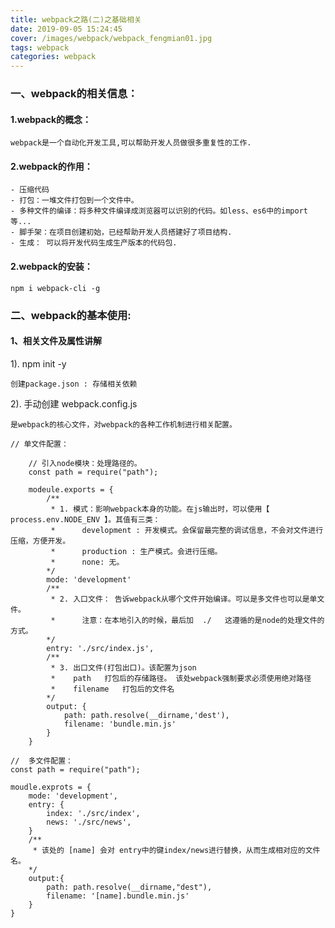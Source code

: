 ```yaml
---
title: webpack之路(二)之基础相关
date: 2019-09-05 15:24:45
cover: /images/webpack/webpack_fengmian01.jpg
tags: webpack
categories: webpack
---
```


### 一、webpack的相关信息：
#### 1.webpack的概念：
    webpack是一个自动化开发工具,可以帮助开发人员做很多重复性的工作.

#### 2.webpack的作用：
    - 压缩代码
    - 打包：一堆文件打包到一个文件中。
    - 多种文件的编译：将多种文件编译成浏览器可以识别的代码。如less、es6中的import等...
    - 脚手架：在项目创建初始，已经帮助开发人员搭建好了项目结构.
    - 生成： 可以将开发代码生成生产版本的代码包.

#### 2.webpack的安装：

    npm i webpack-cli -g

### 二、webpack的基本使用:

#### 1、相关文件及属性讲解

1). npm init -y  

    创建package.json : 存储相关依赖

2). 手动创建 webpack.config.js   

    是webpack的核心文件，对webpack的各种工作机制进行相关配置。

```webpack
// 单文件配置：

    // 引入node模块：处理路径的。
    const path = require("path");

    modeule.exports = {
        /**
         * 1. 模式：影响webpack本身的功能。在js输出时，可以使用【 process.env.NODE_ENV 】。其值有三类：
         *      development : 开发模式。会保留最完整的调试信息，不会对文件进行压缩，方便开发。
         *      production : 生产模式。会进行压缩。
         *      none: 无。
        */
        mode: 'development'
        /**
         * 2. 入口文件： 告诉webpack从哪个文件开始编译。可以是多文件也可以是单文件。
         *      注意：在本地引入的时候，最后加  ./   这遵循的是node的处理文件的方式。
        */
        entry: './src/index.js',
        /**
         * 3. 出口文件(打包出口)。该配置为json
         *    path   打包后的存储路径。 该处webpack强制要求必须使用绝对路径
         *    filename   打包后的文件名
        */
        output: {
            path: path.resolve(__dirname,'dest'),
            filename: 'bundle.min.js'
        }
    }

```

```webpack
//  多文件配置：
const path = require("path");

moudle.exprots = {
    mode: 'development',
    entry: {
        index: './src/index',
        news: './src/news',
    }
    /**
     * 该处的 [name] 会对 entry中的键index/news进行替换，从而生成相对应的文件名。
    */
    output:{
        path: path.resolve(__dirname,"dest"),
        filename: '[name].bundle.min.js'
    }
}

```
    


